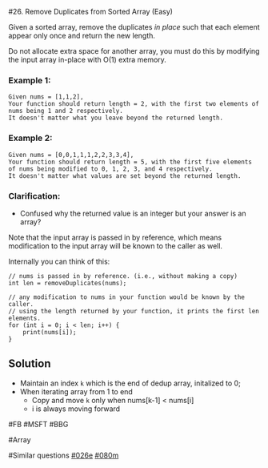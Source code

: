 #26. Remove Duplicates from Sorted Array (Easy)

Given a sorted array, remove the duplicates *in place* such that each element appear only once and return the new length.

Do not allocate extra space for another array, you must do this by modifying the input array in-place with O(1) extra memory.

### Example 1:
```
Given nums = [1,1,2],
Your function should return length = 2, with the first two elements of nums being 1 and 2 respectively.
It doesn't matter what you leave beyond the returned length.
```
### Example 2:
```
Given nums = [0,0,1,1,1,2,2,3,3,4],
Your function should return length = 5, with the first five elements of nums being modified to 0, 1, 2, 3, and 4 respectively.
It doesn't matter what values are set beyond the returned length.
```

### Clarification:
- Confused why the returned value is an integer but your answer is an array?

Note that the input array is passed in by reference, which means modification to the input array will be known to the caller as well.

Internally you can think of this:
```
// nums is passed in by reference. (i.e., without making a copy)
int len = removeDuplicates(nums);

// any modification to nums in your function would be known by the caller.
// using the length returned by your function, it prints the first len elements.
for (int i = 0; i < len; i++) {
    print(nums[i]);
}
```
## Solution
- Maintain an index `k` which is the end of dedup array, initalized to 0;
- When iterating array from 1 to end
  - Copy and move `k` only when nums[k-1] < nums[i]
  - i is always moving forward

#FB #MSFT #BBG

#Array

#Similar questions [#026e](../p026e/README.md) [#080m](../p080m/README.md)